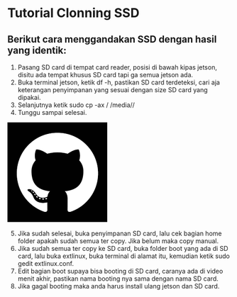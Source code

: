# Tutorial Clonning SSD

## Berikut cara menggandakan SSD dengan hasil yang identik:

1. Pasang SD card di tempat card reader, posisi di bawah kipas jetson, disitu ada tempat khusus SD card tapi ga semua jetson ada. 
2. Buka terminal jetson, ketik df -h, pastikan SD card terdeteksi, cari aja keterangan penyimpanan yang sesuai dengan size SD card yang dipakai. 
3. Selanjutnya ketik sudo cp -ax / /media/<nama jetson>/<nama SD card>
4. Tunggu sampai selesai.
   
![github](./images/github.png)

5. Jika sudah selesai, buka penyimpanan SD card, lalu cek bagian home folder apakah sudah semua ter copy. Jika belum maka copy manual.
6. Jika sudah semua ter copy ke SD card, buka folder boot yang ada di SD card, lalu buka extlinux, buka terminal di alamat itu, kemudian ketik sudo gedit extlinux.conf.
7. Edit bagian boot supaya bisa booting di SD card, caranya ada di video menit akhir, pastikan nama booting nya sama dengan nama SD card.
8. Jika gagal booting maka anda harus install ulang jetson dan SD card.